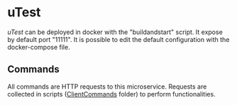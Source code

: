 # uTest

*uTest* can be deployed in docker with the "buildandstart" script. It expose by default port "11111". It is possible to edit the default configuration with the docker-compose file. 

## Commands

All commands are HTTP requests to this microservice. Requests are collected in scripts ([ClientCommands](https://github.com/uDEVOPS2020/uTest/tree/main/uTest/clientCommands) folder) to perform functionalities.
